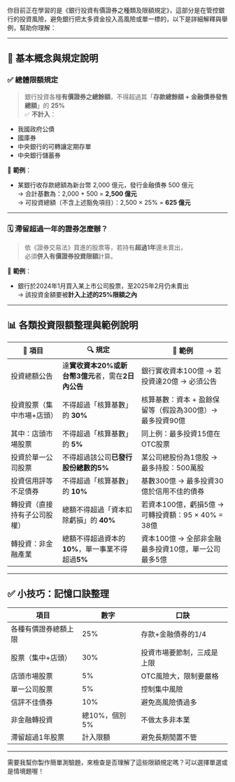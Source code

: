 你目前正在學習的是《銀行投資有價證券之種類及限額規定》，這部分是在管控銀行的投資風險，避免銀行把太多資金投入高風險或單一標的，以下是詳細解釋與舉例，幫助你理解：

---

## 🧾 基本概念與規定說明

### ✅ 總體限額規定
> 銀行投資各種**有價證券之總餘額**，不得超過其「**存款總餘額 + 金融債券發售總額**」的 **25%**  
> ✅ **不計入**：  
- 我國政府公債  
- 國庫券  
- 中央銀行的可轉讓定期存單  
- 中央銀行儲蓄券  

📌 **範例**：  
- 某銀行收存款總額為新台幣 2,000 億元，發行金融債券 500 億元  
  → 合計基數為：2,000 + 500 = **2,500 億元**  
  → 可投資總額（不含上述豁免項目）：2,500 × 25% = **625 億元**

---

### 🗓 滯留超過一年的證券怎麼辦？
> 依《證券交易法》買進的股票等，若持有**超過1年**還未賣出，  
必須**併入有價證券投資限額**計算。

📌 **範例**：  
- 銀行於2024年1月買入某上市公司股票，至2025年2月仍未賣出  
  → 該投資金額要被**計入上述的25%限額之內**

---

## 📊 各類投資限額整理與範例說明

| 📌 項目 | 🔍 規定 | 📘 範例 |
|--------|-------|--------|
| 投資總額公告 | 達**實收資本20%**或**新台幣3億元**者，需在**2日內公告** | 銀行實收資本100億 → 若投資達20億 → 必須公告 |
| 投資股票（集中市場+店頭） | 不得超過「核算基數」的 **30%** | 核算基數：資本 + 盈餘保留等（假設為300億）→ 最多投資90億 |
| 其中：店頭市場股票 | 不得超過「核算基數」的 **5%** | 同上例：最多投資15億在OTC股票 |
| 投資於單一公司股票 | 不得超過該公司**已發行股份總數的5%** | 某公司總股份為1億股 → 最多持股：500萬股 |
| 投資信用評等不足債券 | 不得超過「核算基數」的 **10%** | 基數300億 → 最多投資30億於信用不佳的債券 |
| 轉投資（直接持有子公司股權） | 總額不得超過「資本扣除虧損」的 **40%** | 若資本100億，虧損5億 → 可轉投資額：95 × 40% = 38億 |
| 轉投資：非金融產業 | 總額不得超過資本的**10%**，單一事業不得超過**5%** | 資本100億 → 全部非金融最多投資10億，單一公司最多5億 |

---

## ✅ 小技巧：記憶口訣整理

| 項目 | 數字 | 口訣 |
|------|------|------|
| 各種有價證券總額上限 | 25% | 存款+金融債券的1/4 |
| 股票（集中+店頭） | 30% | 投資市場要節制，三成是上限 |
| 店頭市場股票 | 5% | OTC風險大，限制要嚴格 |
| 單一公司股票 | 5% | 控制集中風險 |
| 信評不佳債券 | 10% | 避免高風險債過多 |
| 非金融轉投資 | 總10%，個別5% | 不做太多非本業 |
| 滯留超過1年股票 | 計入限額 | 避免長期閒置不管 |

---

需要我幫你製作簡單測驗題，來檢查是否理解了這些限額規定嗎？可以選擇單選或是情境題喔！